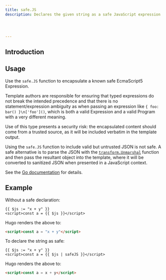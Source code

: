 ```yaml
---
title: safe.JS
description: Declares the given string as a safe JavaScript expression.




---
```


## Introduction



## Usage

Use the `safe.JS` function to encapsulate a known safe EcmaScript5 Expression.

Template authors are responsible for ensuring that typed expressions do not break the intended precedence and that there is no statement/expression ambiguity as when passing an expression like `{ foo: bar() }\n['foo']()`, which is both a valid Expression and a valid Program with a very different meaning.

Use of this type presents a security risk: the encapsulated content should come from a trusted source, as it will be included verbatim in the template output.

Using the `safe.JS` function to include valid but untrusted JSON is not safe. A safe alternative is to parse the JSON with the [`transform.Unmarshal`] function and then pass the resultant object into the template, where it will be converted to sanitized JSON when presented in a JavaScript context.

[`transform.Unmarshal`]: /functions/transform/unmarshal/

See the [Go documentation] for details.

[Go documentation]: https://pkg.go.dev/html/template#JS

## Example

Without a safe declaration:

```go-html-template
{{ $js := "x + y" }}
<script>const a = {{ $js }}</script>
```

Hugo renders the above to:

```html
<script>const a = "x + y"</script>
```

To declare the string as safe:

```go-html-template
{{ $js := "x + y" }}
<script>const a = {{ $js | safeJS }}</script>
```

Hugo renders the above to:

```html
<script>const a = x + y</script>
```
